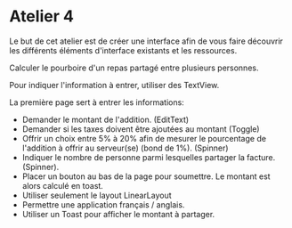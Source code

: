 # Atelier 4

Le but de cet atelier est de créer une interface afin de vous faire découvrir les différents éléments d'interface existants et les ressources.

Calculer le pourboire d'un repas partagé entre plusieurs personnes.

Pour indiquer l'information à entrer, utiliser des TextView.

La première page sert à entrer les informations:

* Demander le montant de l'addition. (EditText) 
* Demander si les taxes doivent être ajoutées au montant (Toggle)
* Offrir un choix entre 5% à 20% afin de mesurer le pourcentage de l'addition à offrir au serveur(se) (bond de 1%). (Spinner)
* Indiquer le nombre de personne parmi lesquelles partager la facture. (Spinner).
* Placer un bouton au bas de la page pour soumettre. Le montant est alors calculé en toast.
* Utiliser seulement le layout LinearLayout
* Permettre une application français / anglais.
* Utiliser un Toast pour afficher le montant à partager.

